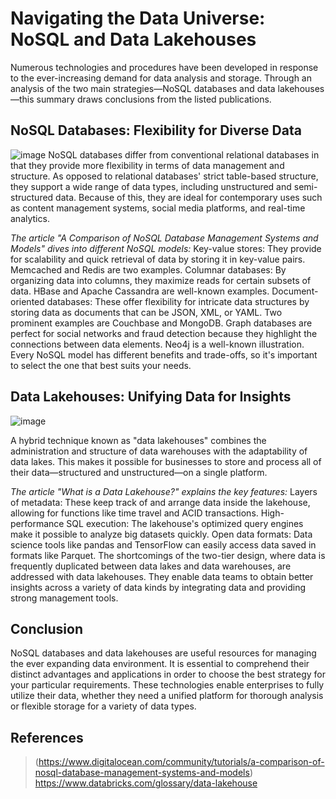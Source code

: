 # **Navigating the Data Universe: NoSQL and Data Lakehouses**
Numerous technologies and procedures have been developed in response to the ever-increasing demand for data analysis and storage. Through an analysis of the two main strategies—NoSQL databases and data lakehouses—this summary draws conclusions from the listed publications.

## **NoSQL Databases: Flexibility for Diverse Data**


![image](https://github.com/KushalPasumarty/KushalPasumarty/assets/147682479/0cd6da8e-dbde-48f4-923c-7399d94e8c10)
NoSQL databases differ from conventional relational databases in that they provide more flexibility in terms of data management and structure. As opposed to relational databases' strict table-based structure, they support a wide range of data types, including unstructured and semi-structured data. Because of this, they are ideal for contemporary uses such as content management systems, social media platforms, and real-time analytics.

*The article "A Comparison of NoSQL Database Management Systems and Models" dives into different NoSQL models:*
Key-value stores: They provide for scalability and quick retrieval of data by storing it in key-value pairs. Memcached and Redis are two examples.
Columnar databases: By organizing data into columns, they maximize reads for certain subsets of data. HBase and Apache Cassandra are well-known examples.
Document-oriented databases: These offer flexibility for intricate data structures by storing data as documents that can be JSON, XML, or YAML. Two prominent examples are Couchbase and MongoDB.
Graph databases are perfect for social networks and fraud detection because they highlight the connections between data elements. Neo4j is a well-known illustration.
Every NoSQL model has different benefits and trade-offs, so it's important to select the one that best suits your needs.




## **Data Lakehouses: Unifying Data for Insights**

![image](https://github.com/KushalPasumarty/KushalPasumarty/assets/147682479/3b570d9f-4d04-4929-a48a-be9f62d82f32)

A hybrid technique known as "data lakehouses" combines the administration and structure of data warehouses with the adaptability of data lakes. This makes it possible for businesses to store and process all of their data—structured and unstructured—on a single platform.

*The article "What is a Data Lakehouse?" explains the key features:*
Layers of metadata: These keep track of and arrange data inside the lakehouse, allowing for functions like time travel and ACID transactions.
High-performance SQL execution: The lakehouse's optimized query engines make it possible to analyze big datasets quickly.
Open data formats: Data science tools like pandas and TensorFlow can easily access data saved in formats like Parquet.
The shortcomings of the two-tier design, where data is frequently duplicated between data lakes and data warehouses, are addressed with data lakehouses. They enable data teams to obtain better insights across a variety of data kinds by integrating data and providing strong management tools.

## **Conclusion**
NoSQL databases and data lakehouses are useful resources for managing the ever expanding data environment. It is essential to comprehend their distinct advantages and applications in order to choose the best strategy for your particular requirements. These technologies enable enterprises to fully utilize their data, whether they need a unified platform for thorough analysis or flexible storage for a variety of data types.


## References 

> (https://www.digitalocean.com/community/tutorials/a-comparison-of-nosql-database-management-systems-and-models)
> https://www.databricks.com/glossary/data-lakehouse



